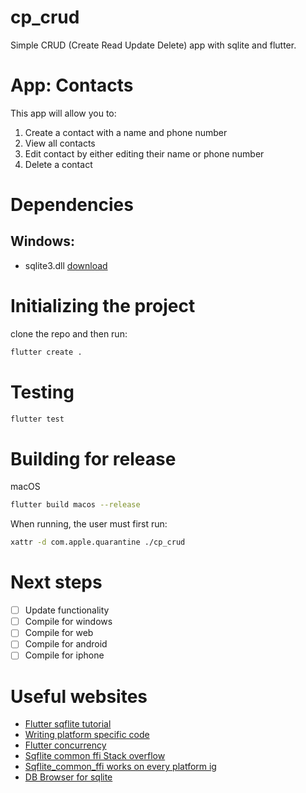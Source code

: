 # cp_crud

Simple CRUD (Create Read Update Delete) app with sqlite and flutter.

# App: Contacts

This app will allow you to:
1. Create a contact with a name and phone number
2. View all contacts
3. Edit contact by either editing their name or phone number
4. Delete a contact

# Dependencies
## Windows:
- sqlite3.dll [download](https://www.sqlite.org/2025/sqlite-dll-win-x64-3480000.zip)

# Initializing the project
clone the repo and then run:
```sh
flutter create .
```

# Testing
```sh
flutter test
```

# Building for release
macOS
```sh
flutter build macos --release
```
When running, the user must first run:
```sh
xattr -d com.apple.quarantine ./cp_crud
```

# Next steps
- [ ] Update functionality
- [ ] Compile for windows
- [ ] Compile for web
- [ ] Compile for android
- [ ] Compile for iphone

# Useful websites
- [Flutter sqflite tutorial](https://docs.flutter.dev/cookbook/persistence/sqlite)
- [Writing platform specific code](https://docs.flutter.dev/platform-integration/platform-channels)
- [Flutter concurrency](https://docs.flutter.dev/perf/isolates)
- [Sqflite common ffi Stack overflow](https://stackoverflow.com/questions/76158800/databasefactory-not-initialized-when-using-sqflite-in-flutter)
- [Sqflite_common_ffi works on every platform ig](https://pub.dev/packages/sqflite_common_ffi)
- [DB Browser for sqlite](https://sqlitebrowser.org/dl/)